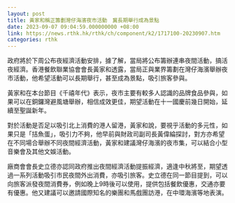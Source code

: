 ```yaml
---
layout: post
title: 黃家和稱正籌劃灣仔海濱夜市活動　冀長期舉行成為景點
date: 2023-09-07 09:04:59.000000000 +08:00
link: https://news.rthk.hk/rthk/ch/component/k2/1717100-20230907.htm
categories: rthk
---
```


政府將於下周公布夜經濟活動安排，據了解，當局將公布籌辦連串夜間活動，搞活夜經濟。香港餐飲聯業協會會長黃家和透露，當局正與業界籌劃在灣仔海濱舉辦夜市活動，他希望活動可以長期舉行，甚至成為景點，吸引旅客參與。

黃家和在本台節目《千禧年代》表示，夜市主要有較多人認識的品牌食品參與，如果可以在銅鑼灣避風塘舉辦，相信成效更佳，期望活動在十一國慶前幾日開始，延續至聖誕新年。

對於活動是否足以吸引北上消費的港人留港，黃家和說，要視乎活動的多元性，如果只是「拮魚蛋」，吸引力不夠，他早前與財政司副司長黃偉綸探討，對方亦希望在不同場合舉辦不同夜間經濟活動，黃家和建議灣仔海濱的夜市集，可以結合小型音樂會及其他文娛活動。

廠商會會長史立德亦認同政府推出夜間經濟活動提振經濟，適逢中秋將至，期望透過一系列活動吸引市民夜間外出消費，亦吸引旅客。史立德在同一節目提到，可以向旅客派發夜間消費券，例如晚上9時後可以使用，提供包括餐飲優惠，交通亦要有優惠。他又建議可以邀請國際知名的樂團和馬戲團訪港，在中環海濱等地表演。
